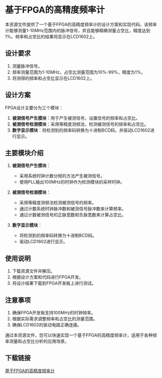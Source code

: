 # 基于FPGA的高精度频率计

本资源文件提供了一个基于FPGA的高精度频率计的设计方案和实现代码。该频率计能够测量1-10MHz范围内的脉冲信号，并且能够精确测量占空比，精度达到1%。频率和占空比的结果将显示在LCD1602上。

## 设计要求
1. 测量脉冲信号。
2. 频率测量范围为1-10MHz，占空比测量范围为10%-99%，精度为1%。
3. 将测得的频率和占空比显示在LCD1602上。

## 设计方案
FPGA设计主要分为三个模块：
1. **被测信号产生模块**：用于产生被测信号，设置信号的频率和占空比。
2. **被测信号检测模块**：采用等精度测频法，检测被测信号的频率和占空比。
3. **数字显示模块**：将检测到的频率码转换为十进制BCD码，并驱动LCD1602进行显示。

## 主要模块介绍
1. **被测信号产生模块**：
   - 采用系统时钟计数分频的方法产生被测信号。
   - 使用PLL输出100MHz的时钟作为检测模块的采样时钟。

2. **被测信号检测模块**：
   - 采用等精度测频法检测被测信号的频率。
   - 通过计数系统时钟脉冲数和被测信号脉冲数来计算频率。
   - 通过计数被测信号的正脉宽数和负脉宽数来计算占空比。

3. **数字显示模块**：
   - 将检测到的频率码转换为十进制BCD码。
   - 驱动LCD1602进行显示。

## 使用说明
1. 下载资源文件并解压。
2. 根据设计方案和代码进行FPGA开发。
3. 将设计结果下载到FPGA开发板上进行测试。

## 注意事项
1. 确保FPGA开发板支持100MHz的时钟频率。
2. 根据实际需求调整频率和占空比的测量范围。
3. 确保LCD1602的驱动电路正确连接。

通过本资源文件，您可以快速实现一个基于FPGA的高精度频率计，适用于各种频率测量和占空比分析的应用场景。

## 下载链接

[基于FPGA的高精度频率计](https://pan.quark.cn/s/c71dedfb500f)